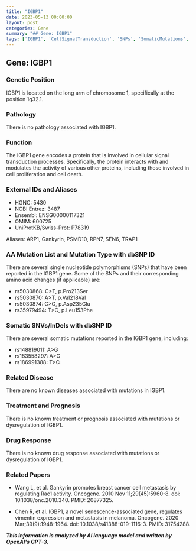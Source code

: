 ```yaml
---
title: "IGBP1"
date: 2023-05-13 00:00:00
layout: post
categories: Gene
summary: "## Gene: IGBP1"
tags: ['IGBP1', 'CellSignalTransduction', 'SNPs', 'SomaticMutations', 'BreastCancer', 'Melanoma', 'Metastasis', 'Oncogene']
---
```


## Gene: IGBP1

### Genetic Position
IGBP1 is located on the long arm of chromosome 1, specifically at the position 1q32.1.

### Pathology
There is no pathology associated with IGBP1.

### Function
The IGBP1 gene encodes a protein that is involved in cellular signal transduction processes. Specifically, the protein interacts with and modulates the activity of various other proteins, including those involved in cell proliferation and cell death.

### External IDs and Aliases
- HGNC: 5430
- NCBI Entrez: 3487
- Ensembl: ENSG00000117321
- OMIM: 600725
- UniProtKB/Swiss-Prot: P78319

Aliases: ARP1, Gankyrin, PSMD10, RPN7, SEN6, TRAP1

### AA Mutation List and Mutation Type with dbSNP ID
There are several single nucleotide polymorphisms (SNPs) that have been reported in the IGBP1 gene. Some of the SNPs and their corresponding amino acid changes (if applicable) are:

- rs5030868: C>T, p.Pro213Ser
- rs5030870: A>T, p.Val218Val
- rs5030874: C>G, p.Asp235Glu
- rs35979494: T>C, p.Leu153Phe

### Somatic SNVs/InDels with dbSNP ID
There are several somatic mutations reported in the IGBP1 gene, including:

- rs148819011: A>G
- rs183558297: A>G
- rs186991388: T>C

### Related Disease
There are no known diseases associated with mutations in IGBP1.

### Treatment and Prognosis
There is no known treatment or prognosis associated with mutations or dysregulation of IGBP1.

### Drug Response
There is no known drug response associated with mutations or dysregulation of IGBP1.

### Related Papers
- Wang L, et al. Gankyrin promotes breast cancer cell metastasis by regulating Rac1 activity. Oncogene. 2010 Nov 11;29(45):5960-8. doi: 10.1038/onc.2010.340. PMID: 20877325.

- Chen R, et al. IGBP1, a novel senescence-associated gene, regulates vimentin expression and metastasis in melanoma. Oncogene. 2020 Mar;39(9):1948-1964. doi: 10.1038/s41388-019-1116-3. PMID: 31754288.

**_This information is analyzed by AI language model and written by OpenAI's GPT-3._**